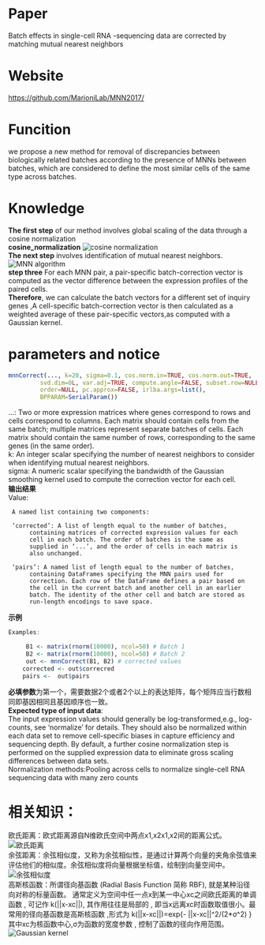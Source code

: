 # **Paper**  
Batch effects in single-cell RNA -sequencing data are corrected by matching mutual nearest neighbors
# **Website**  
https://github.com/MarioniLab/MNN2017/  
# **Funcition**  
we propose a new method for removal of discrepancies between biologically related batches according to the presence of MNNs between batches, which are considered to define the most similar cells of the same type across batches.  
# **Knowledge**   
**The first step** of our method involves global scaling of the data through a cosine normalization  
**cosine_normalization**       ![cosine normalization](https://github.com/Rickyzhang1990/during_work/blob/master/paper_and_Algorithm/image/cosine_normalization.png)  
**The next step** involves identification of mutual nearest neighbors.  
           ![MNN algorithm](https://github.com/Rickyzhang1990/during_work/blob/master/paper_and_Algorithm/image/MNN_algorithm.png)  
**step three** For each MNN pair, a pair-specific batch-correction vector is computed as the vector difference between the expression profiles of the paired cells.   
**Therefore**, we can calculate the batch vectors for a different set of inquiry genes ,A cell-specific batch-correction vector is then calculated as a weighted average of these pair-specific vectors,as computed with a Gaussian kernel.     
# **parameters and notice**   
```R
mnnCorrect(..., k=20, sigma=0.1, cos.norm.in=TRUE, cos.norm.out=TRUE,
         svd.dim=0L, var.adj=TRUE, compute.angle=FALSE, subset.row=NULL, 
         order=NULL, pc.approx=FALSE, irlba.args=list(),
         BPPARAM=SerialParam())  
```   
  ...: Two or more expression matrices where genes correspond to
     rows and cells correspond to columns. Each matrix should
     contain cells from the same batch; multiple matrices
     represent separate batches of cells. Each matrix should
     contain the same number of rows, corresponding to the same
     genes (in the same order).  
    k: An integer scalar specifying the number of nearest neighbors
     to consider when identifying mutual nearest neighbors.  
sigma: A numeric scalar specifying the bandwidth of the Gaussian
       smoothing kernel used to compute the correction vector for
       each cell.  
**输出结果**  
Value:

     A named list containing two components:

     ‘corrected’: A list of length equal to the number of batches,
          containing matrices of corrected expression values for each
          cell in each batch. The order of batches is the same as
          supplied in ‘...’, and the order of cells in each matrix is
          also unchanged.

     ‘pairs’: A named list of length equal to the number of batches,
          containing DataFrames specifying the MNN pairs used for
          correction. Each row of the DataFrame defines a pair based on
          the cell in the current batch and another cell in an earlier
          batch. The identity of the other cell and batch are stored as
          run-length encodings to save space.
**示例**
```R 
Examples:

     B1 <- matrix(rnorm(10000), ncol=50) # Batch 1 
     B2 <- matrix(rnorm(10000), ncol=50) # Batch 2
     out <- mnnCorrect(B1, B2) # corrected values
    corrected <- out$correcred 
	pairs <-  out$pairs
```
**必填参数**为第一个，需要数据2个或者2个以上的表达矩阵，每个矩阵应当行数相同即基因相同且基因顺序也一致。    
**Expected type of input data**:    
The input expression values should generally be log-transformed,e.g., log-counts, see ‘normalize’ for details. They should also be normalized within each data set to remove cell-specific biases in capture efficiency and sequencing depth. By default, a further cosine normalization step is performed on the supplied expression data to eliminate gross scaling differences between data sets.     
Normalization methods:Pooling across cells to normalize single-cell RNA sequencing data with many zero counts
# 相关知识：  
欧氏距离：欧式距离源自N维欧氏空间中两点x1,x2x1​,x2​间的距离公式。   
              ![欧氏距离](https://github.com/Rickyzhang1990/during_work/blob/master/paper_and_Algorithm/image/euli_distance.png)    
余弦距离：余弦相似度，又称为余弦相似性，是通过计算两个向量的夹角余弦值来评估他们的相似度。余弦相似度将向量根据坐标值，绘制到向量空间中。  
              ![余弦相似度](https://github.com/Rickyzhang1990/during_work/blob/master/paper_and_Algorithm/image/cosine_distance.png)  
高斯核函数：所谓径向基函数 (Radial Basis Function 简称 RBF), 就是某种沿径向对称的标量函数。 通常定义为空间中任一点x到某一中心xc之间欧氏距离的单调函数 , 可记作 k(||x-xc||), 其作用往往是局部的 , 即当x远离xc时函数取值很小。最常用的径向基函数是高斯核函数 ,形式为 k(||x-xc||)=exp{- ||x-xc||^2/(2*σ^2) } 其中xc为核函数中心,σ为函数的宽度参数 , 控制了函数的径向作用范围。  
              ![Gaussian kernel](https://github.com/Rickyzhang1990/during_work/blob/master/paper_and_Algorithm/image/Gaussian_kernel.png)
